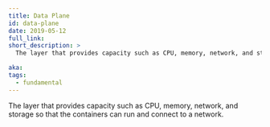```yaml
---
title: Data Plane
id: data-plane
date: 2019-05-12
full_link:
short_description: >
  The layer that provides capacity such as CPU, memory, network, and storage so that the containers can run and connect to a network.

aka:
tags:
  - fundamental
---
```


The layer that provides capacity such as CPU, memory, network, and storage so that the containers can run and connect to a network.
